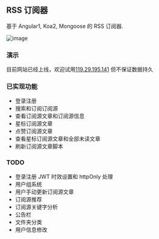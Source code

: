 ## RSS 订阅器

基于 Angular1, Koa2, Mongoose 的 RSS 订阅器.

![image](https://raw.githubusercontent.com/ruiming/rss/master/public/img/preview.png)

### 演示

目前网站已经上线，欢迎试用[119.29.195.141](http://119.29.195.141/)
但不保证数据持久

### 已实现功能

- 登录注册
- 搜索和订阅订阅源
- 查看订阅源文章和订阅源信息
- 星标订阅源文章
- 点赞订阅源文章
- 查看星标订阅源文章和全部未读文章
- 刷新订阅源文章脚本

### TODO

- 登录注册 JWT 时效设置和 httpOnly 处理
- 用户组系统
- 用户手动更新订阅源文章
- 订阅源推荐
- 订阅源关键字分析
- 公告栏
- 文件夹分类
- 用户信息修改
